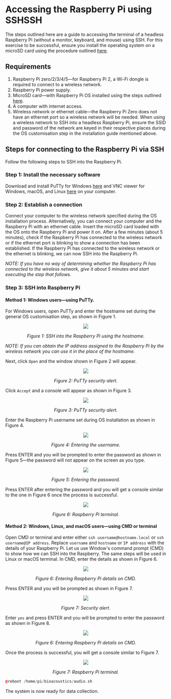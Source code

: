 # Accessing the Raspberry Pi using SSHSSH
The steps outlined here are a guide to accessing the terminal of a headless Raspberry Pi (without a monitor, keyboard, and mouse) using SSH. For this exercise to be successful, ensure you install the operating system on a microSD card using the procedure outlined [here](https://github.com/DeKUT-DSAIL/bioacoustics/tree/master/setting-up-a-headless-raspberry/headless-raspberry-pi-access). 

## Requirements
1. Raspberry Pi zero/2/3/4/5—for Raspberry Pi 2, a Wi-Fi dongle is required to connect to a wireless network.
2. Raspberry Pi power supply.
3. MicroSD card—with Raspberry Pi OS installed using the steps outlined [here](https://github.com/DeKUT-DSAIL/bioacoustics/tree/master/setting-up-a-headless-raspberry/headless-raspberry-pi-access).
4. A computer with internet access.
5. Wireless network or ethernet cable—the Raspberry Pi Zero does not have an ethernet port so a wireless network will be needed. When using a wireless network to SSH into a headless Raspberry Pi, ensure the SSID and password of the network are keyed in their respective places during the OS customisation step in the installation guide mentioned above. 

## Steps for connecting to the Raspberry Pi via SSH
Follow the following steps to SSH into the Raspberry Pi.

### Step 1: Install the necessary software
Download and install PuTTy for Windows [here](https://www.putty.org/) and VNC viewer for Windows, macOS, and Linux [here](https://www.realvnc.com/en/connect/download/viewer/) on your computer.

### Step 2: Establish a connection
Connect your computer to the wireless network specified during the OS installation process. Alternatively, you can connect your computer and the Raspberry Pi with an ethernet cable. Insert the microSD card loaded with the OS onto the Raspberry Pi and power it on. After a few minutes (about 5 minutes), check if the Raspberry Pi has connected to the wireless network or if the ethernet port is blinking to show a connection has been established. If the Raspberry Pi has connected to  the wireless network or the ethernet is blinking, we can now SSH into the Raspberry Pi.

*NOTE: If you have no way of determining whether the Raspberry Pi has connected to the wireless network, give it about 5 minutes and start executing the step that follows.*

### Step 3: SSH into Raspberry Pi
#### Method 1: Windows users—using PuTTy.
For Windows users, open PuTTy and enter the hostname set during the general OS customisation step, as shown in Figure 1.

<p align="center">
  <img width="auto" height="auto" src="/setting-up-a-headless-raspberry/ssh-into-raspberry-pi/img/putty-raspi-local.png">
  
</p>

<p align="center"> 
  <em>Figure 1: SSH into the Raspberry Pi using the hostname.</em>
</p>

*NOTE: If you can obtain the IP address assigned to the Raspberry Pi by the wireless network you can use it in the place of the hostname.* 

Next, click `Open` and the window shown in Figure 2 will appear.

<p align="center">
  <img width="auto" height="auto" src="/setting-up-a-headless-raspberry/ssh-into-raspberry-pi/img/putty-potential-security-breach.png">
  
</p>

<p align="center"> 
  <em>Figure 2: PuTTy security alert.</em>
</p>

Click `Accept` and a console will appear as shown in Figure 3.

<p align="center">
  <img width="auto" height="auto" src="/setting-up-a-headless-raspberry/ssh-into-raspberry-pi/img/putty-login-as.png">
  
</p>

<p align="center"> 
  <em>Figure 3: PuTTy security alert.</em>
</p>

Enter the Raspberry Pi username set during OS installation as shown in Figure 4.

<p align="center">
  <img width="auto" height="auto" src="/setting-up-a-headless-raspberry/ssh-into-raspberry-pi/img/putty-login-as-pi.png">
  
</p>

<p align="center"> 
  <em>Figure 4: Entering the username.</em>
</p>

Press ENTER and you will be prompted to enter the password as shown in Figure 5—the password will not appear on the screen as you type.

<p align="center">
  <img width="auto" height="auto" src="/setting-up-a-headless-raspberry/ssh-into-raspberry-pi/img/putty-login-password.png">
  
</p>

<p align="center"> 
  <em>Figure 5: Entering the password.</em>
</p>

Press ENTER after entering the password and you will get a console similar to the one in Figure 6 once the process is successful.

<p align="center">
  <img width="auto" height="auto" src="/setting-up-a-headless-raspberry/ssh-into-raspberry-pi/img/putty-first-log-in.png">
  
</p>

<p align="center"> 
  <em>Figure 6: Raspberry Pi terminal.</em>
</p>


#### Method 2: Windows, Linux, and macOS users—using CMD or terminal
Open CMD or terminal and enter either `ssh username@hostname.local` or `ssh username@IP address`. Replace `username` and `hostname` or `IP address` with the details of your Raspberry Pi. Let us use Window's command prompt (CMD) to show how we can SSH into the Raspberry. The same steps will be used in Linux or macOS terminal. In CMD, enter the details as shown in Figure 6.

<p align="center">
  <img width="auto" height="auto" src="/setting-up-a-headless-raspberry/ssh-into-raspberry-pi/img/cmd-ssh-access.png">
  
</p>

<p align="center"> 
  <em>Figure 6: Entering Raspberry Pi details on CMD.</em>
</p>

Press ENTER and you will be prompted as shown in Figure 7.

<p align="center">
  <img width="auto" height="auto" src="/setting-up-a-headless-raspberry/ssh-into-raspberry-pi/img/cmd-ssh-security-alert.png">
  
</p>

<p align="center"> 
  <em>Figure 7: Security alert.</em>
</p>

Enter `yes` and press ENTER and you will be prompted to enter the password as shown in Figure 8.

<p align="center">
  <img width="auto" height="auto" src="/setting-up-a-headless-raspberry/ssh-into-raspberry-pi/img/cmd-ssh-password.png">
  
</p>

<p align="center"> 
  <em>Figure 6: Entering Raspberry Pi details on CMD.</em>
</p>

Once the process is successful, you will get a console similar to Figure 7.

<p align="center">
  <img width="auto" height="auto" src="/setting-up-a-headless-raspberry/ssh-into-raspberry-pi/img/cmd-ssh-successful.png">
  
</p>

<p align="center"> 
  <em>Figure 7: Raspberry Pi terminal.</em>
</p>








```cpp
@reboot /home/pi/bioacoustics/audio.sh
```

The system is now ready for data collection.
